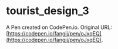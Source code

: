 # tourist_design_3

A Pen created on CodePen.io. Original URL: [https://codepen.io/fangjj/pen/oJxqEQ](https://codepen.io/fangjj/pen/oJxqEQ).



